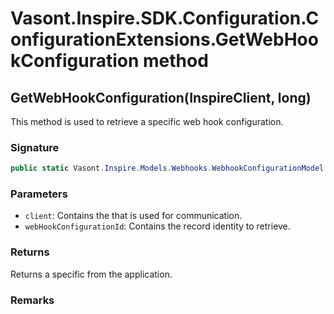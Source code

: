 # Vasont.Inspire.SDK.Configuration.ConfigurationExtensions.GetWebHookConfiguration method
## GetWebHookConfiguration(InspireClient, long)
This method is used to retrieve a specific web hook configuration.

### Signature
```csharp
public static Vasont.Inspire.Models.Webhooks.WebhookConfigurationModel GetWebHookConfiguration(InspireClient client, long webHookConfigurationId)
```
### Parameters
- `client`: Contains the  that is used for communication.
- `webHookConfigurationId`: Contains the record identity to retrieve.

### Returns
Returns a specific  from the application.
### Remarks

